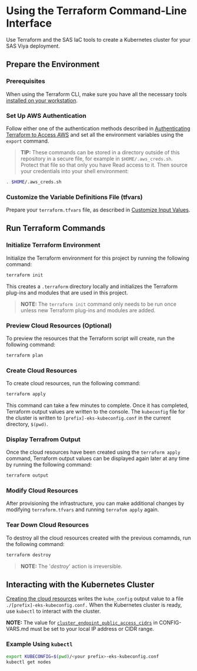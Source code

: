 # Using the Terraform Command-Line Interface

Use Terraform and the SAS IaC tools to create a Kubernetes cluster for your SAS Viya deployment.

## Prepare the Environment

### Prerequisites

When using the Terraform CLI, make sure you have all the necessary tools [installed on your workstation](../../README.md#terraform).

### Set Up AWS Authentication

Follow either one of the authentication methods described in [Authenticating Terraform to Access AWS](./TerraformAWSAuthentication.md) and set all the environment variables using the `export` command.

> **TIP:** These commands can be stored in a directory outside of this repository in a secure file, for example in `$HOME/.aws_creds.sh`. Protect that file so that only you have Read access to it. Then source your credentials into your shell environment:

```bash
. $HOME/.aws_creds.sh
```

### Customize the Variable Definitions File (tfvars)

Prepare your `terraform.tfvars` file, as described in [Customize Input Values](../../README.md#customize-input-values).

## Run Terraform Commands

### Initialize Terraform Environment

Initialize the Terraform environment for this project by running the following command:

```bash
terraform init
```

This creates a `.terraform` directory locally and initializes the Terraform plug-ins and modules that are used in this project.

> **NOTE:** The `terraform init` command only needs to be run once unless new Terraform plug-ins and modules are added.

### Preview Cloud Resources (Optional)

To preview the resources that the Terraform script will create, run the following command:

```bash
terraform plan
```

### Create Cloud Resources

To create cloud resources, run the following command:

```bash
terraform apply
```

This command can take a few minutes to complete. Once it has completed, Terraform output values are written to the console. The `kubeconfig` file for the cluster is written to `[prefix]-eks-kubeconfig.conf` in the current directory, `$(pwd)`.

### Display Terrafrom Output

Once the cloud resources have been created using the `terraform apply` command, Terraform output values can be displayed again later at any time by running the following command:

```bash
terraform output
```

### Modify Cloud Resources

After provisioning the infrastructure, you can make additional changes by modifying `terraform.tfvars` and running `terrafom apply` again.

### Tear Down Cloud Resources

To destroy all the cloud resources created with the previous comamnds, run the following command:

```bash
terraform destroy
```

> **NOTE:** The '*destroy*' action is irreversible.

## Interacting with the Kubernetes Cluster

[Creating the cloud resources](#create-cloud-resources) writes the `kube_config` output value to a file `./[prefix]-eks-kubeconfig.conf.` When the Kubernetes cluster is ready, use `kubectl` to interact with the cluster.

**NOTE:** The value for [`cluster_endpoint_public_access_cidrs`](../CONFIG-VARS.md#admin-access) in CONFIG-VARS.md must be set to your local IP address or CIDR range.

### Example Using `kubectl`

```bash
export KUBECONFIG=$(pwd)/<your prefix>-eks-kubeconfig.conf
kubectl get nodes
```
